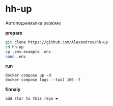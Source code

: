# hh-up
Автоподнималка резюме

**prepare**
```bash
git clone https://github.com/Alexandrsv/hh-up
cd hh-up
cp .env.example .env
nano .env
```

**run**
```
docker compose up -d
docker compose logs --tail 100 -f
```  

**finnaly**
```
add star to this repo ❤️
```
